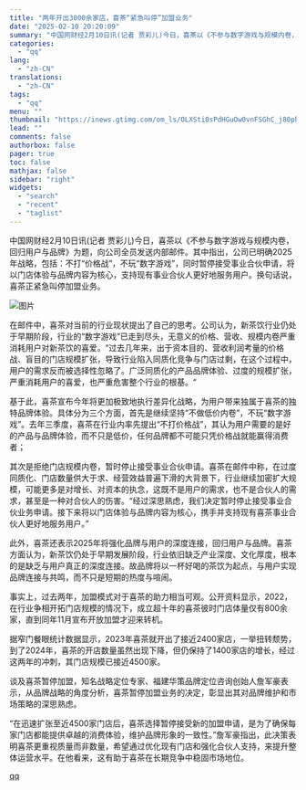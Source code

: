 ```yaml
---
title: "两年开出3000余家店，喜茶“紧急叫停”加盟业务"
date: "2025-02-10 20:20:09"
summary: "中国网财经2月10日讯(记者 贾彩儿)今日，喜茶以《不参与数字游戏与规模内卷，回归用户与品牌》为..."
categories:
  - "qq"
lang:
  - "zh-CN"
translations:
  - "zh-CN"
tags:
  - "qq"
menu: ""
thumbnail: "https://inews.gtimg.com/om_ls/OLXSti0sPdHGuOw0vnFSGhC_j80phiFml1-1GM0qPhfsYAA_640360/0"
lead: ""
comments: false
authorbox: false
pager: true
toc: false
mathjax: false
sidebar: "right"
widgets:
  - "search"
  - "recent"
  - "taglist"
---
```


中国网财经2月10日讯(记者 贾彩儿)今日，喜茶以《不参与数字游戏与规模内卷，回归用户与品牌》为题，向公司全员发送内部邮件。其中指出，公司已明确2025年战略，包括：不打“价格战”，不玩“数字游戏”，同时暂停接受事业合伙申请，将以门店体验与品牌内容为核心，支持现有事业合伙人更好地服务用户。换句话说，喜茶正紧急叫停加盟业务。

![图片](https://inews.gtimg.com/om_bt/O6g6A5LIjmOtyrpqn1ZNQGTvLRMW3kbSLwyGSBD6uEVCEAA/641)  


在邮件中，喜茶对当前的行业现状提出了自己的思考。公司认为，新茶饮行业仍处于早期阶段，行业的“数字游戏”已走到尽头，无意义的价格、营收、规模内卷严重消耗用户对新茶饮的喜爱。“过去几年来，出于资本目的、营收利润考量的价格战、盲目的门店规模扩张，导致行业陷入同质化竞争与门店过剩，在这个过程中，用户的需求反而被选择性忽略了。广泛同质化的产品品牌体验、过度的规模扩张，严重消耗用户的喜爱，也严重危害整个行业的根基。“

基于此，喜茶宣布今年将更加极致地执行差异化战略，为用户带来独属于喜茶的独特品牌体验。具体分为三个方面，首先是继续坚持“不做低价内卷”，不玩“数字游戏”。去年三季度，喜茶在行业内率先提出“不打价格战”，其认为用户需要的是好的产品与品牌体验，而不只是低价，任何品牌都不可能只凭价格战就能赢得消费者；

其次是拒绝门店规模内卷，暂时停止接受事业合伙申请。喜茶在邮件中称，在过度同质化、门店数量供大于求、经营效益普遍下滑的大背景下，行业继续加密扩大规模，可能更多是对增长、对资本的执念，这既不是用户的需求，也不是合伙人的需求，甚至是一种对合伙人的伤害。“经过深思熟虑，我们决定暂时停止接受事业合伙业务申请。接下来将以门店体验与品牌内容为核心，携手并支持现有喜茶事业合伙人更好地服务用户。”

此外，喜茶还表示2025年将强化品牌与用户的深度连接，回归用户与品牌。喜茶方面认为，新茶饮仍处于早期发展阶段，行业依旧缺乏产业深度、文化厚度，根本的是缺乏与用户真正的深度连接。故品牌将以一杯好喝的茶饮为起点，与用户实现品牌连接与共鸣，而不只是短期的热度与喧闹。

事实上，过去两年，加盟模式对于喜茶的助力相当可观。公开资料显示，2022，在行业争相开拓门店规模的情况下，成立超十年的喜茶彼时门店体量仅有800余家，直到同年11月宣布开放加盟才迎来转机。

据窄门餐眼统计数据显示，2023年喜茶就开出了接近2400家店，一举扭转颓势，到了2024年，喜茶的开店数量虽然出现下降，但仍保持了1400家店的增长，经过这两年的冲刺，其门店规模已接近4500家。

谈及喜茶暂停加盟，知名战略定位专家、福建华策品牌定位咨询创始人詹军豪表示，从品牌战略的角度分析，喜茶暂停加盟业务的决定，彰显出其对品牌维护和市场策略的深思熟虑。

“在迅速扩张至近4500家门店后，喜茶选择暂停接受新的加盟申请，是为了确保每家门店都能提供卓越的消费体验，维护品牌形象的一致性。”詹军豪指出，此决策表明喜茶更重视质量而非数量，希望通过优化现有门店和强化合伙人支持，来提升整体运营水平。在他看来，这有助于喜茶在长期竞争中稳固市场地位。

[qq](https://new.qq.com/rain/a/20250210A0801000)
